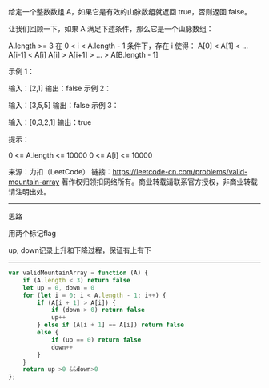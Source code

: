 给定一个整数数组 A，如果它是有效的山脉数组就返回 true，否则返回 false。

让我们回顾一下，如果 A 满足下述条件，那么它是一个山脉数组：

A.length >= 3
在 0 < i < A.length - 1 条件下，存在 i 使得：
A[0] < A[1] < ... A[i-1] < A[i]
A[i] > A[i+1] > ... > A[B.length - 1]
 

示例 1：

输入：[2,1]
输出：false
示例 2：

输入：[3,5,5]
输出：false
示例 3：

输入：[0,3,2,1]
输出：true
 

提示：

0 <= A.length <= 10000
0 <= A[i] <= 10000 

来源：力扣（LeetCode）
链接：https://leetcode-cn.com/problems/valid-mountain-array
著作权归领扣网络所有。商业转载请联系官方授权，非商业转载请注明出处。


----

思路

用两个标记flag

up, down记录上升和下降过程，保证有上有下

---

```javascript
var validMountainArray = function (A) {
    if (A.length < 3) return false
    let up = 0, down = 0
    for (let i = 0; i < A.length - 1; i++) {
        if (A[i + 1] > A[i]) {
            if (down > 0) return false
            up++
        } else if (A[i + 1] == A[i]) return false
        else {
            if (up == 0) return false
            down++
        }
    }
    return up >0 &&down>0
};
```